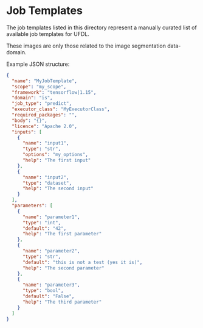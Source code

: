# Job Templates

The job templates listed in this directory represent a manually curated list of
available job templates for UFDL.

These images are only those related to the image segmentation data-domain.

Example JSON structure:

```json
{
  "name": "MyJobTemplate",
  "scope": "my_scope",
  "framework": "tensorflow|1.15",
  "domain": "is",
  "job_type": "predict",
  "executor_class": "MyExecutorClass",
  "required_packages": "",
  "body": "{}",
  "licence": "Apache 2.0",
  "inputs": [
    {
      "name": "input1",
      "type": "str",
      "options": "my_options",
      "help": "The first input"
    },
    {
      "name": "input2",
      "type": "dataset",
      "help": "The second input"
    }
  ],
  "parameters": [
    {
      "name": "parameter1",
      "type": "int",
      "default": "42",
      "help": "The first parameter"
    },
    {
      "name": "parameter2",
      "type": "str",
      "default": "this is not a test (yes it is)",
      "help": "The second parameter"
    },
    {
      "name": "parameter3",
      "type": "bool",
      "default": "False",
      "help": "The third parameter"
    }
  ]
}
```
